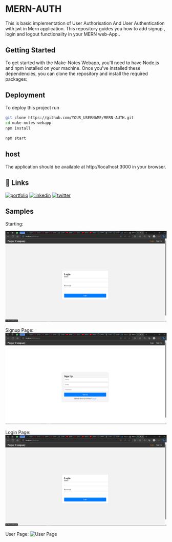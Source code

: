 
# MERN-AUTH

This is basic implementation of User Authorisation And User Authentication with jwt in Mern application.
This repository guides you how to add signup , login and logout functionailty in your MERN web-App..

## Getting Started

To get started with the Make-Notes Webapp, you'll need to have Node.js and npm installed on your machine. Once you've installed these dependencies, you can clone the repository and install the required packages:


## Deployment

To deploy this project run

```bash
git clone https://github.com/YOUR_USERNAME/MERN-AUTH.git
cd make-notes-webapp
npm install
```
```bash
npm start
```


## host
The application should be available at http://localhost:3000 in your browser.


## 🔗 Links
[![portfolio](https://img.shields.io/badge/my_portfolio-000?style=for-the-badge&logo=ko-fi&logoColor=white)](https://katherineoelsner.com/)
[![linkedin](https://img.shields.io/badge/linkedin-0A66C2?style=for-the-badge&logo=linkedin&logoColor=white)](https://www.linkedin.com/)
[![twitter](https://img.shields.io/badge/twitter-1DA1F2?style=for-the-badge&logo=twitter&logoColor=white)](https://twitter.com/)


## Samples
Starting:

![Login Page](https://raw.githubusercontent.com/AbhirajkarBajpai/MERN-AUTH/main/loginPage.png)

Signup Page:
![Signup Page](https://raw.githubusercontent.com/AbhirajkarBajpai/MERN-AUTH/main/signupPage.png)

Login Page:
![Login Page](https://raw.githubusercontent.com/AbhirajkarBajpai/MERN-AUTH/main/loginPage.png)

User Page:
![User Page](https://raw.githubusercontent.com/AbhirajkarBajpai/MERN-AUTH/main/userPage.png)

